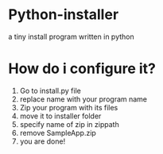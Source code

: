 # Python-installer
a tiny install program written in python
# How do i configure it?
1. Go to install.py file
2. replace name with your program name
3. Zip your program with its files
4. move it to installer folder
5. specify name of zip in zippath
6. remove SampleApp.zip
7. you are done!
